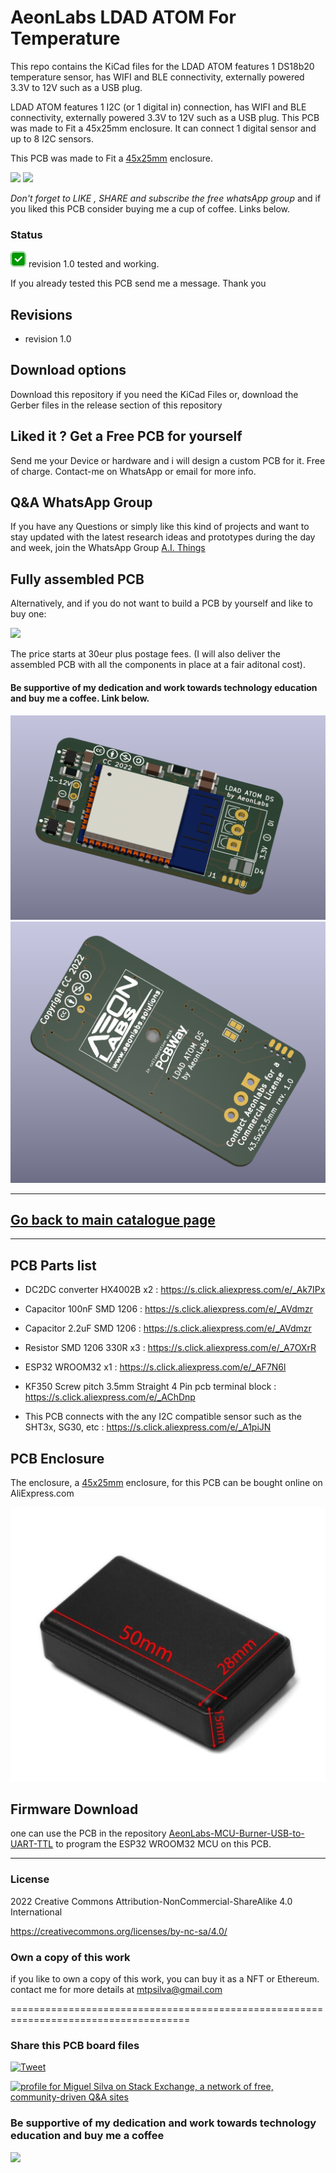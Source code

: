 # AeonLabs LDAD ATOM For Temperature
This repo contains the KiCad files for the LDAD ATOM features 1 DS18b20 temperature sensor, has WIFI and BLE connectivity, externally powered 3.3V to 12V such as a USB plug.

LDAD ATOM features 1 I2C (or 1 digital in)  connection, has WIFI and BLE connectivity, externally powered 3.3V to 12V such as a USB plug. This PCB was made to Fit a 45x25mm enclosure.
It can connect 1 digital sensor and up to 8 I2C sensors.

This PCB was made to Fit a [45x25mm](https://s.click.aliexpress.com/e/_A5Elob) enclosure.

![](https://views.whatilearened.today/views/github/aeonSolutions/AeonLabs_LDAD_ATOM_For_Temperature.svg)
![](https://img.shields.io/github/downloads/aeonSolutions/AeonLabs-LDAD-ATOM-For-Temperature/total?style=for-the-badge)


*Don't forget to LIKE , SHARE and subscribe the free whatsApp group* and if you liked this PCB consider buying me a cup of coffee. Links below.


### Status
![](https://github.com/aeonSolutions/AeonLabs-LDAD-ATOM-For-Temperature/blob/main/designs/working_green.png)  revision 1.0 tested and working.

If you already tested this PCB send me a message. Thank you

## Revisions
- revision 1.0
  
## Download options
Download this repository if you need the KiCad Files or, download the Gerber files in the release section of this repository

## Liked it ? Get a Free PCB for yourself
Send me your Device or hardware and i will design a custom PCB for it. Free of charge. Contact-me on WhatsApp or email for more info. 

## Q&A WhatsApp Group
If you have any Questions or simply  like this kind of projects and want to stay updated with the latest research ideas and prototypes during the day and week, join the WhatsApp Group
[A.I. Things](https://chat.whatsapp.com/FkNC7u83kuy2QRA5sqjBVg)

## Fully assembled PCB
Alternatively, and if you do not want to build a PCB by yourself and like to buy one:

[![](https://github.com/aeonSolutions/PCB-Prototyping-Catalogue/blob/main/tindie_sell.png)](https://www.tindie.com/stores/aeonlabs/)

The price starts at 30eur plus postage fees.
(I will also deliver the assembled PCB with all the components in place at a fair aditonal cost).

#### Be supportive of my dedication and work towards technology education and buy me a coffee. Link below.

![](https://github.com/aeonSolutions/AeonLabs-LDAD-ATOM-For-Temperature/blob/main/designs/pcb_front.png)
![](https://github.com/aeonSolutions/AeonLabs-LDAD-ATOM-For-Temperature/blob/main/designs/pcb_back.png)

________________________________________________________________________________________________________________
## [Go back to main catalogue page](https://github.com/aeonSolutions/PCB-Prototyping-Catalogue)
________________________________________________________________________________________________________________

## PCB Parts list
- DC2DC converter HX4002B x2 : https://s.click.aliexpress.com/e/_Ak7IPx
- Capacitor 100nF SMD 1206 : https://s.click.aliexpress.com/e/_AVdmzr
- Capacitor 2.2uF SMD 1206 : https://s.click.aliexpress.com/e/_AVdmzr
- Resistor SMD 1206 330R x3 : https://s.click.aliexpress.com/e/_A7OXrR
- ESP32 WROOM32 x1 : https://s.click.aliexpress.com/e/_AF7N6l
- KF350 Screw pitch 3.5mm Straight 4 Pin pcb terminal block : https://s.click.aliexpress.com/e/_AChDnp

- This PCB connects with the any I2C compatible sensor such as the SHT3x, SG30, etc :  https://s.click.aliexpress.com/e/_A1piJN

## PCB Enclosure
The enclosure,  a [45x25mm](https://s.click.aliexpress.com/e/_A5Elob) enclosure, for this PCB can be bought online on AliExpress.com

![](https://github.com/aeonSolutions/AeonLabs-LDAD-ATOM-For-Temperature/blob/main/designs/enclosure.png)

## Firmware Download 
one can use the PCB in the repository [AeonLabs-MCU-Burner-USB-to-UART-TTL](https://github.com/aeonSolutions/AeonLabs-MCU-Burner-USB-to-UART-TTL) to program the ESP32 WROOM32 MCU on this PCB.

______________________________________________________________________________________________________________________________

### License
2022 Creative Commons Attribution-NonCommercial-ShareAlike 4.0 International

https://creativecommons.org/licenses/by-nc-sa/4.0/

### Own a copy of this work
if you like to own a copy of this work, you can buy it as a NFT or Ethereum. contact me for more details at mtpsilva@gmail.com

=====================================================================================
### Share this PCB board files
[![Tweet](https://img.shields.io/twitter/url/http/shields.io.svg?style=social)](https://twitter.com/intent/tweet?original_referer=https%3A%2F%2Fjitpack.io%2F&ref_src=twsrc%5Etfw&text=Version%201.0%20of%20AeonLabs-LDAD-ATOM-For-Temperature%20is%20now%20available%20on%20&tw_p=tweetbutton&url=http%3A%2F%2Fgithub.com%2FaeonSolutions%2FAeonLabs-LDAD-ATOM-For-Temperature)

<a href="https://stackexchange.com/users/18907312/miguel-silva"><img src="https://stackexchange.com/users/flair/18907312.png" width="208" height="58" alt="profile for Miguel Silva on Stack Exchange, a network of free, community-driven Q&amp;A sites" title="profile for Miguel Silva on Stack Exchange, a network of free, community-driven Q&amp;A sites" /></a>

### Be supportive of my dedication and work towards technology education and buy me a coffee

[<img src="https://cdn.buymeacoffee.com/buttons/v2/default-yellow.png" data-canonical-src="https://cdn.buymeacoffee.com/buttons/v2/default-yellow.png" height="70" />](https://www.buymeacoffee.com/migueltomas)

